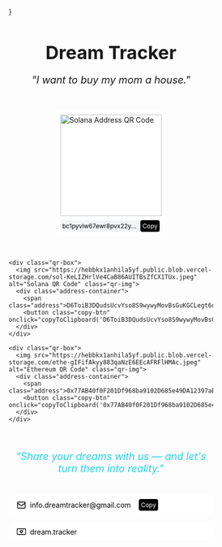 }
<html lang="en">
<head>
  <meta charset="UTF-8">
  <meta name="viewport" content="width=device-width, initial-scale=1.0">
  <title>Dream Tracker</title>
  <style>
    * {
      margin: 0;
      padding: 0;
      box-sizing: border-box;
      font-family: -apple-system, BlinkMacSystemFont, 'Segoe UI', Roboto, Oxygen, Ubuntu, Cantarell, 'Open Sans', 'Helvetica Neue', sans-serif;
    }
    
    body {
      background-color: black;
      color: white;
      min-height: 100vh;
      display: flex;
      flex-direction: column;
      align-items: center;
      justify-content: center;
      padding: 2.5rem 1rem;
    }
    
    h1 {
      font-size: 2.25rem;
      font-weight: bold;
      margin-bottom: 1rem;
      text-align: center;
    }
    
    .quote {
      font-size: 1.25rem;
      font-style: italic;
      margin-bottom: 3rem;
      text-align: center;
    }
    
    .qr-container {
      display: flex;
      flex-wrap: wrap;
      justify-content: center;
      gap: 2rem;
      margin-top: 2rem;
    }
    
    .qr-box {
      background-color: white;
      padding: 0.5rem;
      border-radius: 0.375rem;
      display: flex;
      flex-direction: column;
    }
    
    .qr-img {
      width: 200px;
      height: 200px;
      object-fit: contain;
    }
    
    .address-container {
      display: flex;
      align-items: center;
      justify-content: space-between;
      margin-top: 0.5rem;
      padding: 0 0.25rem;
      background-color: #f3f4f6;
      border-radius: 0.25rem;
      font-size: 0.75rem;
    }
    
    .address {
      color: black;
      white-space: nowrap;
      overflow: hidden;
      text-overflow: ellipsis;
      max-width: 150px;
    }
    
    .copy-btn {
      margin-left: 0.25rem;
      padding: 0.25rem;
      background-color: black;
      color: white;
      border: none;
      border-radius: 0.25rem;
      cursor: pointer;
      font-size: 0.75rem;
    }
    
    .copy-btn:hover {
      background-color: #333;
    }
    
    .tagline {
      color: #22d3ee;
      font-size: 1.25rem;
      font-style: italic;
      margin: 2.5rem 0;
      max-width: 42rem;
      text-align: center;
    }
    
    .contact-box {
      display: flex;
      align-items: center;
      background-color: white;
      padding: 0.5rem 1rem;
      border-radius: 0.375rem;
      margin-top: 1rem;
    }
    
    .contact-icon {
      color: black;
      margin-right: 0.5rem;
    }
    
    .contact-text {
      color: black;
    }
    
    .contact-link {
      color: black;
      text-decoration: none;
    }
    
    .contact-link:hover {
      color: #2563eb;
      text-decoration: underline;
    }
  </style>
</head>
<body>
  <h1>Dream Tracker</h1>
  <p class="quote">"I want to buy my mom a house."</p>
  
  <div class="qr-container">
    <div class="qr-box">
      <img src="https://hebbkx1anhila5yf.public.blob.vercel-storage.com/solana_address_qr-fTcPZr2o32mdiGvFQ5T4SbiUl1Ri7Y.png" alt="Solana Address QR Code" class="qr-img">
      <div class="address-container">
        <span class="address">bc1pyvlw67ewr8pvx22y25tgt5emwrcffmvtqpnajqpatp6xzzxsdawssccsgz</span>
        <button class="copy-btn" onclick="copyToClipboard('bc1pyvlw67ewr8pvx22y25tgt5emwrcffmvtqpnajqpatp6xzzxsdawssccsgz')">Copy</button>
      </div>
    </div>
    
    <div class="qr-box">
      <img src="https://hebbkx1anhila5yf.public.blob.vercel-storage.com/sol-KeLIZHrlVe4CaB86AUITBsZfCX1TUx.jpeg" alt="Solana QR Code" class="qr-img">
      <div class="address-container">
        <span class="address">D6ToiB3DQudsUcvYso8S9wywyMovBsGuKGCLegt6d3cg</span>
        <button class="copy-btn" onclick="copyToClipboard('D6ToiB3DQudsUcvYso8S9wywyMovBsGuKGCLegt6d3cg')">Copy</button>
      </div>
    </div>
    
    <div class="qr-box">
      <img src="https://hebbkx1anhila5yf.public.blob.vercel-storage.com/ethe-gIFifAkyy883qaNzE6EEcAFRFlHMAc.jpeg" alt="Ethereum QR Code" class="qr-img">
      <div class="address-container">
        <span class="address">0x77AB40f0F201Df968ba9102D685e49DA12397aBD</span>
        <button class="copy-btn" onclick="copyToClipboard('0x77AB40f0F201Df968ba9102D685e49DA12397aBD')">Copy</button>
      </div>
    </div>
  </div>
  
  <p class="tagline">"Share your dreams with us — and let's turn them into reality."</p>
  
  <div class="contact-box">
    <svg class="contact-icon" xmlns="http://www.w3.org/2000/svg" width="18" height="18" viewBox="0 0 24 24" fill="none" stroke="currentColor" stroke-width="2" stroke-linecap="round" stroke-linejoin="round">
      <rect x="2" y="4" width="20" height="16" rx="2"></rect>
      <path d="m22 7-8.97 5.7a1.94 1.94 0 0 1-2.06 0L2 7"></path>
    </svg>
    <span class="contact-text">info.dreamtracker@gmail.com</span>
    <button class="copy-btn" style="margin-left: 1rem;" onclick="copyToClipboard('info.dreamtracker@gmail.com')">Copy</button>
  </div>
  
  <div class="contact-box">
    <svg class="contact-icon" xmlns="http://www.w3.org/2000/svg" width="18" height="18" viewBox="0 0 24 24" fill="none" stroke="currentColor" stroke-width="2" stroke-linecap="round" stroke-linejoin="round">
      <path d="M9 12a3 3 0 1 0 6 0a3 3 0 0 0 -6 0"></path>
      <path d="M16.5 7.5v.001"></path>
      <path d="M20.5 4.5l-17 0c-1.5 0 -3 1.5 -3 3l0 9c0 1.5 1.5 3 3 3l17 0c1.5 0 3 -1.5 3 -3l0 -9c0 -1.5 -1.5 -3 -3 -3"></path>
    </svg>
    <a href="https://www.tiktok.com/@dream.tracker" target="_blank" rel="noopener noreferrer" class="contact-link">dream.tracker</a>
  </div>
  
  <script>
    function copyToClipboard(text) {
      navigator.clipboard.writeText(text)
        .then(() => {
          alert("Copied to clipboard!");
        })
        .catch(err => {
          console.error('Failed to copy: ', err);
        });
    }
  </script>
</body>
</html>
